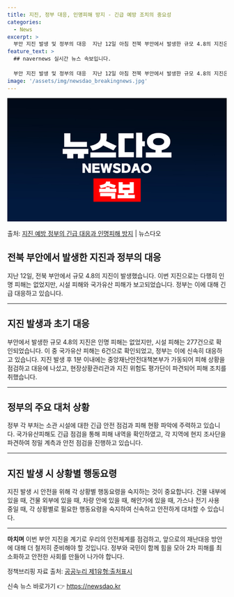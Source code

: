 ```yaml
---
title: 지진, 정부 대응, 인명피해 방지 - 긴급 예방 조치의 중요성
categories:
  - News
excerpt: >
  부안 지진 발생 및 정부의 대응  지난 12일 아침 전북 부안에서 발생한 규모 4.8의 지진은 여러모로 주목…
feature_text: >
  ## navernews 실시간 뉴스 속보입니다.

  부안 지진 발생 및 정부의 대응  지난 12일 아침 전북 부안에서 발생한 규모 4.8의 지진은 여러모로 주목…
image: '/assets/img/newsdao_breakingnews.jpg'
---
```


![뉴스다오 속보](/assets/img/newsdao_breakingnews.jpg)

<p>출처: <a href="https://newsdao.kr/4221" rel="dofollow">지진 예방 정부의 긴급 대응과 인명피해 방지</a> | 뉴스다오</p>

## 전북 부안에서 발생한 지진과 정부의 대응

지난 12일, 전북 부안에서 규모 4.8의 지진이 발생했습니다. 이번 지진으로는 다행히 인명 피해는 없었지만, 시설 피해와 국가유산 피해가 보고되었습니다. 정부는 이에 대해 긴급 대응하고 있습니다.

---

## 지진 발생과 초기 대응

부안에서 발생한 규모 4.8의 지진은 인명 피해는 없었지만, 시설 피해는 277건으로 확인되었습니다. 이 중 국가유산 피해는 6건으로 확인되었고, 정부는 이에 신속히 대응하고 있습니다. 지진 발생 후 1분 이내에는 중앙재난안전대책본부가 가동되어 피해 상황을 점검하고 대응에 나섰고, 현장상황관리관과 지진 위험도 평가단이 파견되어 피해 조치를 취했습니다.

---

## 정부의 주요 대처 상황

정부 각 부처는 소관 시설에 대한 긴급 안전 점검과 피해 현황 파악에 주력하고 있습니다. 국가유산피해도 긴급 점검을 통해 피해 내역을 확인하였고, 각 지역에 현지 조사단을 파견하여 정밀 계측과 안전 점검을 진행하고 있습니다.

---

## 지진 발생 시 상황별 행동요령

지진 발생 시 안전을 위해 각 상황별 행동요령을 숙지하는 것이 중요합니다. 건물 내부에 있을 때, 건물 외부에 있을 때, 차량 안에 있을 때, 해안가에 있을 때, 가스나 전기 사용 중일 때, 각 상황별로 필요한 행동요령을 숙지하여 신속하고 안전하게 대처할 수 있습니다.

---

**마치며**
이번 부안 지진을 계기로 우리의 안전체계를 점검하고, 앞으로의 재난대응 방안에 대해 더 철저히 준비해야 할 것입니다. 정부와 국민이 함께 힘을 모아 2차 피해를 최소화하고 안전한 사회를 만들어 나가야 합니다.

정책브리핑 자료 출처: [공공누리 제1유형:출처표시](https://www.korea.kr) 

신속 뉴스 바로가기 👉 <a href="https://newsdao.kr" rel="dofollow">https://newsdao.kr</a>


